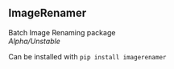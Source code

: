 ## ImageRenamer
Batch Image Renaming package  
*Alpha/Unstable*

Can be installed with `pip install imagerenamer`
